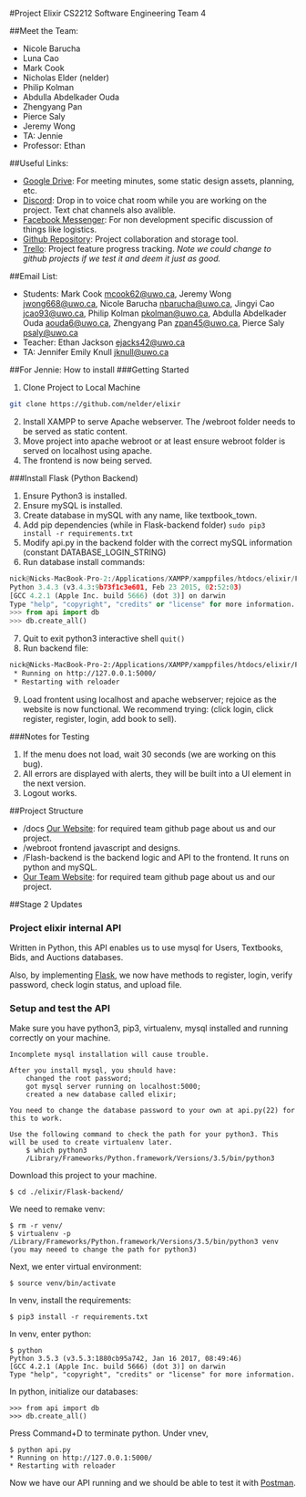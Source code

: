 #Project Elixir
CS2212 Software Engineering Team 4

##Meet the Team:
* Nicole Barucha
* Luna Cao  
* Mark Cook 
* Nicholas Elder (nelder)
* Philip Kolman
* Abdulla Abdelkader Ouda
* Zhengyang Pan
* Pierce Saly
* Jeremy Wong
* TA: Jennie
* Professor: Ethan

##Useful Links:
* [Google Drive](https://drive.google.com/drive/u/0/folders/0B33lPR-1w35LU0pGaEViNVBPNnM): For meeting minutes, some static design assets, planning, etc.
* [Discord](https://discord.gg/sty82bT): Drop in to voice chat room while you are working on the project. Text chat channels also avalible.
* [Facebook Messenger](https://www.messenger.com/t/1520017064690069): For non development specific discussion of things like logistics.
* [Github Repository](https://github.com/nelder/elixir): Project collaboration and storage tool.
* [Trello](https://trello.com/b/3cZF8Gg7/elixir-cs2212-project): Project feature progress tracking. *Note we could change to github projects if we test it and deem it just as good.*

##Email List:
* Students: Mark Cook <mcook62@uwo.ca>, Jeremy Wong <jwong668@uwo.ca>, Nicole Barucha <nbarucha@uwo.ca>, Jingyi Cao <jcao93@uwo.ca>, Philip Kolman <pkolman@uwo.ca>, Abdulla Abdelkader Ouda <aouda6@uwo.ca>, Zhengyang Pan <zpan45@uwo.ca>, Pierce Saly <psaly@uwo.ca>
* Teacher: Ethan Jackson <ejacks42@uwo.ca>
* TA: Jennifer Emily Knull <jknull@uwo.ca>

##For Jennie: How to install 
###Getting Started
1. Clone Project to Local Machine

```bash
git clone https://github.com/nelder/elixir
```

2. Install XAMPP to serve Apache webserver. The /webroot folder needs to be served as static content. 
3. Move project into apache webroot or at least ensure webroot folder is served on localhost using apache. 
4. The frontend is now being served.

###Install Flask (Python Backend)
1. Ensure Python3 is installed. 
2. Ensure mySQL is installed. 
3. Create database in mySQL with any name, like textbook_town. 
4. Add pip dependencies (while in Flask-backend folder) `sudo pip3 install -r requirements.txt`
5. Modify api.py in the backend folder with the correct mySQL information (constant DATABASE_LOGIN_STRING)
6. Run database install commands:

```python
nick@Nicks-MacBook-Pro-2:/Applications/XAMPP/xamppfiles/htdocs/elixir/Flask-backend$ python3
Python 3.4.3 (v3.4.3:9b73f1c3e601, Feb 23 2015, 02:52:03) 
[GCC 4.2.1 (Apple Inc. build 5666) (dot 3)] on darwin
Type "help", "copyright", "credits" or "license" for more information.
>>> from api import db
>>> db.create_all()
```

7. Quit to exit python3 interactive shell `quit()`
8. Run backend file:

```bash
nick@Nicks-MacBook-Pro-2:/Applications/XAMPP/xamppfiles/htdocs/elixir/Flask-backend$ python3 api.py 
 * Running on http://127.0.0.1:5000/
 * Restarting with reloader
```

9. Load frontent using localhost and apache webserver; rejoice as the website is now functional. We recommend trying: (click login, click register, register, login, add book to sell).

###Notes for Testing
1. If the menu does not load, wait 30 seconds (we are working on this bug).
2. All errors are displayed with alerts, they will be built into a UI element in the next version.
3. Logout works.

##Project Structure
* /docs [Our Website](https://nelder.github.io/elixir/): for required team github page about us and our project.
* /webroot frontend javascript and designs.
* /Flash-backend is the backend logic and API to the frontend. It runs on python and mySQL.
* [Our Team Website](https://nelder.github.io/elixir/): for required team github page about us and our project.

##Stage 2 Updates
### Project elixir internal API
Written in Python, this API enables us to use mysql for Users, Textbooks, Bids, and Auctions databases.

Also, by implementing [Flask](http://flask.pocoo.org), we now have methods to register, login, verify password, check login status, and upload file.

### Setup and test the API
Make sure you have python3, pip3, virtualenv, mysql installed and running correctly on your machine.

    Incomplete mysql installation will cause trouble.

    After you install mysql, you should have:
        changed the root password;
        got mysql server running on localhost:5000;
        created a new database called elixir;

    You need to change the database password to your own at api.py(22) for this to work.

    Use the following command to check the path for your python3. This will be used to create virtualenv later.
        $ which python3
        /Library/Frameworks/Python.framework/Versions/3.5/bin/python3


Download this project to your machine.

    $ cd ./elixir/Flask-backend/

We need to remake venv:

    $ rm -r venv/
    $ virtualenv -p /Library/Frameworks/Python.framework/Versions/3.5/bin/python3 venv
    (you may neeed to change the path for python3)

Next, we enter virtual environment:

    $ source venv/bin/activate

In venv, install the requirements:

    $ pip3 install -r requirements.txt

In venv, enter python:

    $ python
    Python 3.5.3 (v3.5.3:1880cb95a742, Jan 16 2017, 08:49:46)
    [GCC 4.2.1 (Apple Inc. build 5666) (dot 3)] on darwin
    Type "help", "copyright", "credits" or "license" for more information.

In python, initialize our databases:

    >>> from api import db
    >>> db.create_all()

Press Command+D to terminate python. Under vnev,

    $ python api.py
    * Running on http://127.0.0.1:5000/
    * Restarting with reloader

Now we have our API running and we should be able to test it with [Postman](https://www.getpostman.com/).
